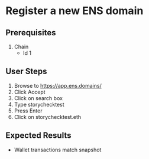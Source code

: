 # Register a new ENS domain

## Prerequisites

1. Chain
   - Id 1
   <!-- - Block 17034553 -->

## User Steps

1. Browse to https://app.ens.domains/
1. Click Accept
1. Click on search box
1. Type storychecktest
1. Press Enter
1. Click on storychecktest.eth

<!-- 
1. Scroll down
1. Scroll down
1. Press End
1. Click Connect button
1. Press End
1. Click on the blue Request to Register button at the bottom
1. Press Enter -->

## Expected Results

- Wallet transactions match snapshot
